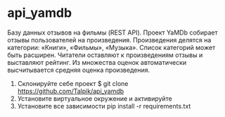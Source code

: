 # api_yamdb
Базу данных отзывов на фильмы (REST API).
Проект YaMDb собирает отзывы пользователей на произведения.
Произведения делятся на категории: «Книги», «Фильмы», «Музыка».
Список категорий может быть расширен.
Читатели оставляют к произведениям отзывы и выставляют рейтинг.
Из множества оценок автоматически высчитывается средняя оценка произведения.

1. Склонируйте себе проект $ git clone https://github.com/Talpik/api_yamdb
2. Установите виртуальное окружение и активируйте
3. Установите все зависимости pip install -r requirements.txt
